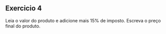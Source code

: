 ## Exercicio 4
Leia o valor do produto e adicione mais 15% de imposto. Escreva o preço final do produto.
